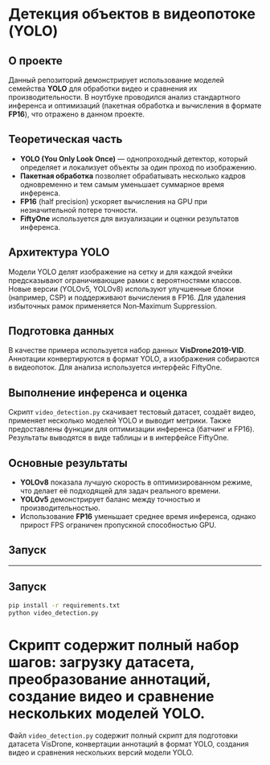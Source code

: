 # Детекция объектов в видеопотоке (YOLO)

## О проекте
Данный репозиторий демонстрирует использование моделей семейства **YOLO** для обработки видео и сравнения их производительности. В ноутбуке проводился анализ стандартного инференса и оптимизаций (пакетная обработка и вычисления в формате **FP16**), что отражено в данном проекте.

## Теоретическая часть
- **YOLO (You Only Look Once)** — однопроходный детектор, который определяет и локализует объекты за один проход по изображению.
- **Пакетная обработка** позволяет обрабатывать несколько кадров одновременно и тем самым уменьшает суммарное время инференса.
- **FP16** (half precision) ускоряет вычисления на GPU при незначительной потере точности.
- **FiftyOne** используется для визуализации и оценки результатов инференса.

## Архитектура YOLO
Модели YOLO делят изображение на сетку и для каждой ячейки предсказывают ограничивающие рамки с вероятностями классов. Новые версии (YOLOv5, YOLOv8) используют улучшенные блоки (например, CSP) и поддерживают вычисления в FP16. Для удаления избыточных рамок применяется Non‑Maximum Suppression.

## Подготовка данных
В качестве примера используется набор данных **VisDrone2019-VID**. Аннотации конвертируются в формат YOLO, а изображения собираются в видеопоток. Для анализа используется интерфейс FiftyOne.

## Выполнение инференса и оценка
Скрипт `video_detection.py` скачивает тестовый датасет, создаёт видео, применяет несколько моделей YOLO и выводит метрики. Также предоставлены функции для оптимизации инференса (батчинг и FP16). Результаты выводятся в виде таблицы и в интерфейсе FiftyOne.

## Основные результаты
- **YOLOv8** показала лучшую скорость в оптимизированном режиме, что делает её подходящей для задач реального времени.
- **YOLOv5** демонстрирует баланс между точностью и производительностью.
- Использование **FP16** уменьшает среднее время инференса, однако прирост FPS ограничен пропускной способностью GPU.

## Запуск
---

## Запуск


```bash
pip install -r requirements.txt
python video_detection.py
```

Скрипт содержит полный набор шагов: загрузку датасета, преобразование аннотаций, создание видео и сравнение нескольких моделей YOLO.
=======

Файл `video_detection.py` содержит полный скрипт для подготовки датасета VisDrone, конвертации аннотаций в формат YOLO, создания видео и сравнения нескольких версий модели YOLO.

